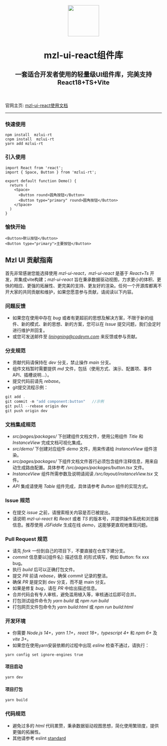 <div align="center">
  <img src="https://codeym.com/assets/logo-c.png" width="100"/>
  <h1 style="border-bottom:0">
    <p>mzl-ui-react组件库</p>
    <p style="font-size:20px">一套适合开发者使用的轻量级UI组件库，完美支持React18+TS+Vite</p>
  </h1>
</div>
<br/>



官网主页: [mzl-ui-react使用文档](https://react.codeym.com/)
***
### 快速使用
```
npm install  mzlui-rt
cnpm install  mzlui-rt
yarn add mzlui-rt
```
### 引入使用
```
import React from 'react';
import { Space, Button } from 'mzlui-rt';

export default function Demo() {
  return (
    <Space>
      <Button round>圆角按钮</Button>
      <Button type="primary" round>圆角按钮</Button>
    </Space>
  )
}
```
### 愉快开始
```
<Button>默认按钮</Button>
<Button type="primary">主要按钮</Button>
```

## Mzl UI 贡献指南

首先非常感谢您能选择使用 *mzl-ui-react*，*mzl-ui-react* 是基于 *React+Ts* 开发，并集成vite构建；*mzl-ui-react* 旨在秉承数据驱动视图，力求更小的体积、更快的相应、更强的拓展性、更完美的支持、更友好的渲染。任何一个开源库都离不开大家的共同贡献和维护，如果您愿意参与贡献，请阅读以下内容。

### 问题反馈

-  如果您在使用中存在 *bug* 或者有更超前的思想及解决方案，不限于新的组件、新的模式、新的思想、新的方案，您可以在 *Issue* 提交问题，我们会定时进行维护并回复。
-  或您可发送邮件至 *liningning@codeym.com* 来反馈或参与贡献。

### 分支规范

-  贡献代码请保持在 *dev* 分支，禁止操作 *main* 分支。
-  组件文档暂时需要提供 *md* 文件，包括（使用方式、演示、配置项、事件 API、插槽说明...）。
-  提交代码前请先 *rebase*。
-  git提交流程示例：

  ```javascript
  git add .
  git commit -m "add component:button"   //示例
  git pull --rebase origin dev
  git push origin dev
  ```

### 文档集成规范

-  *src/pages/packages/* 下创建组件文档文件，使用公用组件 *Title* 和 *InstanceView* 完成文档可视化集成。
-  *src/demo/* 下创建对应组件 *demo* 文件，用来传递给 *InstanceView* 组件渲染。
-  *src/pages/packages/* 下组件文档文件首行必须包含组件注释信息，用来自动生成路由配置。具体参考 */src/pages/packages/button.tsx* 文件。
-  *InstanceView* 组件所需参数及说明请阅读 */src/layout/instanceView.tsx* 文件。
-  *API* 集成请使用 *Table* 组件完成，具体请参考 *Button* 组件的实现方式。

### Issue 规范

-  在提交 *issue* 之前，请搜索相关内容是否已被提出。
-  请说明 *mzl-ui-react* 和 *React* 或者 *TS* 的版本号，并提供操作系统和浏览器信息。推荐使用 *JSFiddle* 生成在线 *demo*，这能够更直观地重现问题。

### Pull Request 规范

-  请先 *fork* 一份到自己的项目下，不要直接在仓库下建分支。
-  *commit* 信息要以[组件名]: 描述信息 的形式填写，例如 Button: fix xxx bug。
-  执行 *build* 后可以正确打包文件。
-  提交 *PR* 前请 *rebase*，确保 *commit* 记录的整洁。
-  确保 *PR* 是提交到 dev 分支，而不是 main 分支。
-  如果是修复 *bug*，请在 *PR* 中给出描述信息。
-  合并代码会有专人审核，避免滥用植入等，审核通过后即可合并。
-  打包测试组件命令为 *yarn build* 或 *npm run build*
-  打包网页文件包命令为 *yarn build:html* 或 *npm run build:html*
### 开发环境

-  你需要 *Node.js 14+*，*yarn 1.1+*，*react 18+*，*typescript 4+* 和 *npm 6+* 及 *vite 3+*。
-  如果您在使用yarn安装依赖的过程中出现 *esline* 检查不通过，请执行：

  ```
  yarn config set ignore-engines true
  ```

  #### 项目启动

  ```javascript
  yarn dev
  ```

  #### 项目打包

  ```javascript
  yarn build
  ```

### 代码规范

-  避免过多的 *html* 代码累赘，秉承数据驱动视图思想，简化使用繁琐度，提供更强的拓展性。
-  其他请参考 eslint [standard](https://github.com/standard/standard/blob/master/RULES.md#javascript-standard-style)
<br/>
